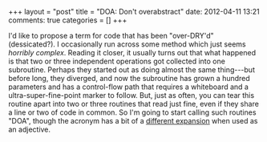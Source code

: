 +++
layout = "post"
title = "DOA: Don't overabstract"
date: 2012-04-11 13:21
comments: true
categories = []
+++

I'd like to propose a term for code that has been "over-DRY'd"
(dessicated?).  I occasionally run across some method which just seems
*horribly complex*.  Reading it closer, it usually turns out that what
happened is that two or three independent operations got collected
into one subroutine.  Perhaps they started out as doing almost the
same thing---but before long, they diverged, and now the subroutine
has grown a hundred parameters and has a control-flow path that
requires a whiteboard and a ultra-super-fine-point marker to follow.
But, just as often, you can tear this routine apart into two or three
routines that read just fine, even if they share a line or two of code
in common.  So I'm going to start calling such routines "DOA", though
the acronym has a bit of a [different expansion][doa] when used as an
adjective.

[doa]: http://en.wikipedia.org/wiki/Dead_on_arrival
